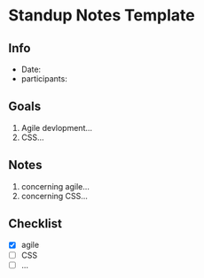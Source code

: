 # Standup Notes Template

## Info

- Date: 
- participants: 

## Goals

1) Agile devlopment...
2) CSS...

## Notes

1) concerning agile...
2) concerning CSS...

## Checklist

- [x] agile
- [ ] CSS
- [ ] ...
